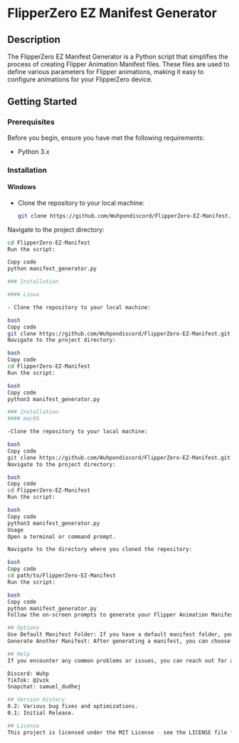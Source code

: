 # FlipperZero EZ Manifest Generator

## Description

The FlipperZero EZ Manifest Generator is a Python script that simplifies the process of creating Flipper Animation Manifest files. These files are used to define various parameters for Flipper animations, making it easy to configure animations for your FlipperZero device.

## Getting Started

### Prerequisites

Before you begin, ensure you have met the following requirements:
- Python 3.x

### Installation

#### Windows

- Clone the repository to your local machine:
   ```bash
   git clone https://github.com/Wuhpondiscord/FlipperZero-EZ-Manifest.git
Navigate to the project directory:
   ```bash
 cd FlipperZero-EZ-Manifest
Run the script:

   Copy code
python manifest_generator.py

### Installation

#### Linux

- Clone the repository to your local machine:

bash
Copy code
git clone https://github.com/Wuhpondiscord/FlipperZero-EZ-Manifest.git
Navigate to the project directory:

bash
Copy code
cd FlipperZero-EZ-Manifest
Run the script:

bash
Copy code
python3 manifest_generator.py

### Installation
#### macOS

-Clone the repository to your local machine:

bash
Copy code
git clone https://github.com/Wuhpondiscord/FlipperZero-EZ-Manifest.git
Navigate to the project directory:

bash
Copy code
cd FlipperZero-EZ-Manifest
Run the script:

bash
Copy code
python3 manifest_generator.py
Usage
Open a terminal or command prompt.

Navigate to the directory where you cloned the repository:

bash
Copy code
cd path/to/FlipperZero-EZ-Manifest
Run the script:

bash
Copy code
python manifest_generator.py
Follow the on-screen prompts to generate your Flipper Animation Manifest files.

## Options
Use Default Manifest Folder: If you have a default manifest folder, you can choose to use it when prompted.
Generate Another Manifest: After generating a manifest, you can choose to generate another one.

## Help
If you encounter any common problems or issues, you can reach out for assistance.

Discord: Wuhp
TikTok: @2vzk
Snapchat: samuel_dudhej

## Version History
0.2: Various bug fixes and optimizations.
0.1: Initial Release.

## License
This project is licensed under the MIT License - see the LICENSE file for details.
